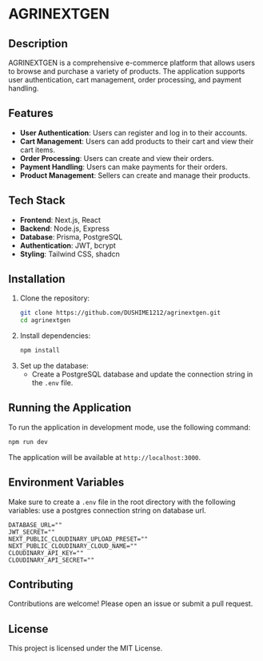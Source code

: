 # AGRINEXTGEN

## Description
AGRINEXTGEN is a comprehensive e-commerce platform that allows users to browse and purchase a variety of products. The application supports user authentication, cart management, order processing, and payment handling.

## Features
- **User Authentication**: Users can register and log in to their accounts.
- **Cart Management**: Users can add products to their cart and view their cart items.
- **Order Processing**: Users can create and view their orders.
- **Payment Handling**: Users can make payments for their orders.
- **Product Management**: Sellers can create and manage their products.

## Tech Stack
- **Frontend**: Next.js, React
- **Backend**: Node.js, Express
- **Database**: Prisma, PostgreSQL
- **Authentication**: JWT, bcrypt
- **Styling**: Tailwind CSS, shadcn

## Installation
1. Clone the repository:
   ```bash
   git clone https://github.com/DUSHIME1212/agrinextgen.git
   cd agrinextgen
   ```
2. Install dependencies:
   ```bash
   npm install
   ```
3. Set up the database:
   - Create a PostgreSQL database and update the connection string in the `.env` file.

## Running the Application
To run the application in development mode, use the following command:
```bash
npm run dev
```
The application will be available at `http://localhost:3000`.

## Environment Variables
Make sure to create a `.env` file in the root directory with the following variables:
use a postgres connection string on database url.
```
DATABASE_URL=""
JWT_SECRET=""
NEXT_PUBLIC_CLOUDINARY_UPLOAD_PRESET=""
NEXT_PUBLIC_CLOUDINARY_CLOUD_NAME=""
CLOUDINARY_API_KEY=""
CLOUDINARY_API_SECRET=""
```

## Contributing
Contributions are welcome! Please open an issue or submit a pull request.

## License
This project is licensed under the MIT License.
